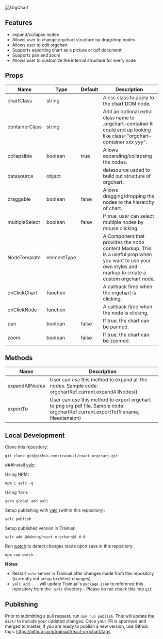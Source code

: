 ![OrgChart](http://dabeng.github.io/OrgChart/img/heading.svg)

## Features
- expand/collapse nodes
- Allows user to change orgchart structure by drag/drop nodes
- Allows user to edit orgchart
- Supports exporting chart as a picture or pdf document
- Supports pan and zoom
- Allows user to customize the internal structure for every node

## Props
<table>
  <thead>
    <tr>
      <th>Name</th>
      <th>Type</th>
      <th>Default</th>
      <th>Description</th>
    </tr>
  </thead>
  <tbody>
    <tr>
      <td>chartClass</td>
      <td>string</td>
      <td></td>
      <td>A css class to apply to the chart DOM node.</td>
    </tr>
    <tr>
      <td>containerClass</td>
      <td>string</td>
      <td></td>
      <td>Add an optional extra class name to .orgchart-container It could end up looking like class="orgchart-container xxx yyy".</td>
    </tr>
    <tr>
      <td>collapsible</td>
      <td>boolean</td>
      <td>true</td>
      <td>Allows expanding/collapsing the nodes.</td>
    </tr>
    <tr>
      <td>datasource</td>
      <td>object</td>
      <td></td>
      <td>datasource usded to build out structure of orgchart.</td>
    </tr>
    <tr>
      <td>draggable</td>
      <td>boolean</td>
      <td>false</td>
      <td>Allows dragging/dropping the nodes to the hierarchy of chart.</td>
    </tr>
    <tr>
      <td>multipleSelect</td>
      <td>boolean</td>
      <td>false</td>
      <td>If true, user can select multiple nodes by mouse clicking.</td>
    </tr>
    <tr>
      <td>NodeTemplate</td>
      <td>elementType</td>
      <td></td>
      <td>A Component that provides the node content Markup. This is a useful prop when you want to use your own styles and markup to create a custom orgchart node.</td>
    </tr>
    <tr>
      <td>onClickChart</td>
      <td>function</td>
      <td></td>
      <td>A callback fired when the orgchart is clicking.</td>
    </tr>
    <tr>
      <td>onClickNode</td>
      <td>function</td>
      <td></td>
      <td>A callback fired when the node is clicking.</td>
    </tr>
    <tr>
      <td>pan</td>
      <td>boolean</td>
      <td>false</td>
      <td>If true, the chart can be panned.</td>
    </tr>
    <tr>
      <td>zoom</td>
      <td>boolean</td>
      <td>false</td>
      <td>If true, the chart can be zoomed.</td>
    </tr>
  </tbody>
</table>

## Methods
<table>
  <thead>
    <tr>
      <th>Name</th>
      <th>Description</th>
    </tr>
  </thead>
  <tbody>
    <tr>
      <td>expandAllNodes</td>
      <td>User can use this method to expand all the nodes. Sample code: orgchartRef.current.expandAllNodes()</td>
    </tr>
    <tr>
      <td>exportTo</td>
      <td>User can use this method to export orgchart to png org pdf file. Sample code: orgchartRef.current.exportTo(filename, fileextension)</td>
    </tr>
  </tbody>
</table>

## Local Development

Clone this repository:
```
git clone git@github.com:trainual/react-orgchart.git
```

###Install [yalc](https://github.com/wclr/yalc):

Using NPM:
```
npm i yalc -g
```

Using Yarn:
```
yarn global add yalc
```

Setup publishing with [yalc](https://github.com/wclr/yalc) (within this repository):
```
yalc publish
```

Setup published version in Trainual:
```
yalc add @dabeng/react-orgchart@1.0.0
```

Run [watch](https://github.com/mikeal/watch) to detect changes made upon save in this repository:
```
npm run watch
```

**Notes**:
- Restart `vite` server in Trainual after changes made from this repository (currently not setup to detect changes)
- `yalc add ...` will update Trainual's `package.json` to reference this repository from the `.yalc` directory - Please do not check this into `git`

## Publishing
Prior to submitting a pull request, run `npm run publish`. This will update the `dist/` to include your updated changes.
Once your PR is approved and merged to master, if you are ready to publish a new version, use Github tags: https://github.com/trainual/react-orgchart/tags